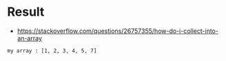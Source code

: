 # Result

- https://stackoverflow.com/questions/26757355/how-do-i-collect-into-an-array 

```
my array : [1, 2, 3, 4, 5, 7]

```

